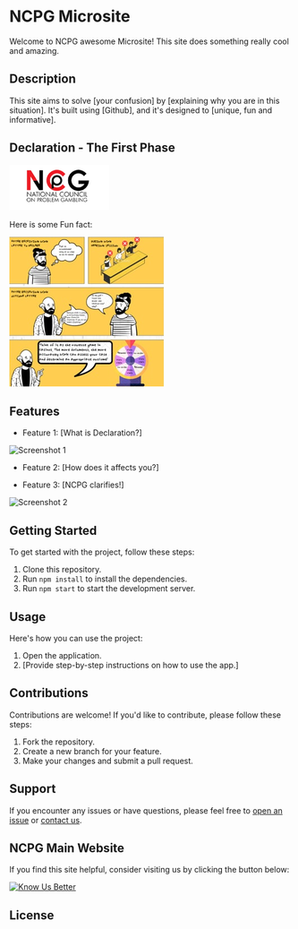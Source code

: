 # NCPG Microsite

Welcome to NCPG awesome Microsite! This site does something really cool and amazing.

## Description

This site aims to solve [your confusion] by [explaining why you are in this situation]. It's built using [Github], and it's designed to [unique, fun and informative].

## Declaration - The First Phase

![Alt NCPG Logo](NCPG.png)

Here is some Fun fact:

![Alt comic](comicstrip2.png)

## Features

- Feature 1: [What is Declaration?]
  
![Screenshot 1](screenshots/sec1.png)

- Feature 2: [How does it affects you?]
  
- Feature 3: [NCPG clarifies!]

![Screenshot 2](screenshots/sec1.png)

## Getting Started

To get started with the project, follow these steps:

1. Clone this repository.
2. Run `npm install` to install the dependencies.
3. Run `npm start` to start the development server.

## Usage

Here's how you can use the project:

1. Open the application.
2. [Provide step-by-step instructions on how to use the app.]

## Contributions

Contributions are welcome! If you'd like to contribute, please follow these steps:

1. Fork the repository.
2. Create a new branch for your feature.
3. Make your changes and submit a pull request.

## Support

If you encounter any issues or have questions, please feel free to [open an issue](https://github.com/yourusername/yourproject/issues) or [contact us](mailto:contact@example.com).

## NCPG Main Website

If you find this site helpful, consider visiting us by clicking the button below:

[![Know Us Better](https://www.buymeacoffee.com/assets/img/guidelines/download-assets-sm-2.svg)](https://www.ncpg.org.sg)

## License

